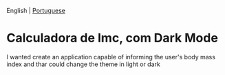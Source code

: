 English | [Portuguese](README_ptbr.md)

<h1> Calculadora de Imc, com Dark Mode </h1>

I wanted create an application capable of informing the user's body mass index and thar could change the theme in light or dark
